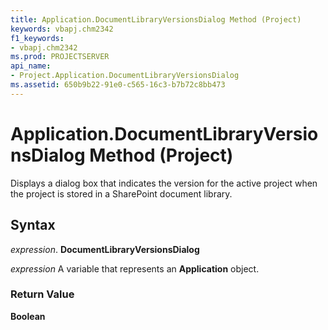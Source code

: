 ```yaml
---
title: Application.DocumentLibraryVersionsDialog Method (Project)
keywords: vbapj.chm2342
f1_keywords:
- vbapj.chm2342
ms.prod: PROJECTSERVER
api_name:
- Project.Application.DocumentLibraryVersionsDialog
ms.assetid: 650b9b22-91e0-c565-16c3-b7b72c8bb473
---
```



# Application.DocumentLibraryVersionsDialog Method (Project)

Displays a dialog box that indicates the version for the active project when the project is stored in a SharePoint document library.


## Syntax

 _expression_. **DocumentLibraryVersionsDialog**

 _expression_ A variable that represents an **Application** object.


### Return Value

 **Boolean**


